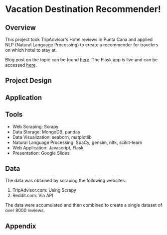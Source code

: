 # Vacation Destination Recommender!


## Overview

This project took TripAdvisor's Hotel reviews in Punta Cana and applied NLP (Natural Language Processing) to create a recommender for travelers on which hotel to stay at.

Blog post on the topic can be found [here](). The Flask app is live and can be accessed [here](http://travel-recommender-app.herokuapp.com/).

## Project Design

## Application


## Tools

- Web Scraping: Scrapy
- Data Storage: MongoDB, pandas
- Data Visualization: seaborn, matplotlib
- Natural Language Processing: SpaCy, gensim, nltk, scikit-learn
- Web Application: Javascript, Flask
- Presentation: Google Slides

## Data

The data was obtained by scraping the following websites:

1. TripAdvisor.com: Using Scrapy
2. Reddit.com: Via API

The data were accumulated and then combined to create a single dataset of over 8000 reviews.

## Appendix
